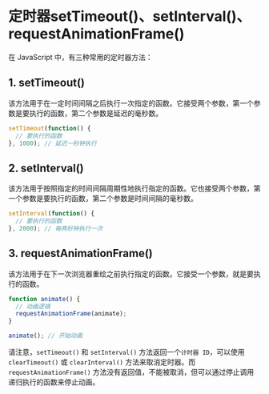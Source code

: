 # 定时器setTimeout()、setInterval()、requestAnimationFrame()

在 JavaScript 中，有三种常用的定时器方法：

## 1. setTimeout()
该方法用于在一定时间间隔之后执行一次指定的函数。它接受两个参数，第一个参数是要执行的函数，第二个参数是延迟的毫秒数。
``` js
setTimeout(function() {
  // 要执行的函数
}, 1000); // 延迟一秒钟执行
```
## 2. setInterval()

该方法用于按照指定的时间间隔周期性地执行指定的函数。它也接受两个参数，第一个参数是要执行的函数，第二个参数是时间间隔的毫秒数。

``` js
setInterval(function() {
  // 要执行的函数
}, 2000); // 每两秒钟执行一次
```

## 3. requestAnimationFrame()

该方法用于在下一次浏览器重绘之前执行指定的函数。它接受一个参数，就是要执行的函数。

``` js
function animate() {
  // 动画逻辑
  requestAnimationFrame(animate);
}

animate(); // 开始动画
```

请注意，`setTimeout()` 和 `setInterval()` 方法返回一个`计时器 ID`，可以使用 `clearTimeout()` 或 `clearInterval()` 方法来取消定时器。而 `requestAnimationFrame()` 方法没有返回值，不能被取消，但可以通过停止调用递归执行的函数来停止动画。
